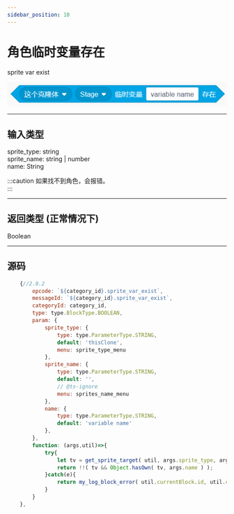 ```yaml
---
sidebar_position: 10
---
```

# 角色临时变量存在

sprite var exist

![img](img\sprite_var_exist\image.png)  


***
## 输入类型
sprite_type: string  
sprite_name: string | number  
name: String  

:::caution
如果找不到角色，会报错。  
:::


***
## 返回类型 (正常情况下)
Boolean


***
## 源码
```js title="/categorys/temp_var.js"
    {//2.0.2
        opcode: `${category_id}.sprite_var_exist`,
        messageId: `${category_id}.sprite_var_exist`,
        categoryId: category_id,
        type: type.BlockType.BOOLEAN,
        param: {
            sprite_type: {
                type: type.ParameterType.STRING,
                default: 'thisClone',
                menu: sprite_type_menu
            },
            sprite_name: {
                type: type.ParameterType.STRING,
                default: '',
                // @ts-ignore
                menu: sprites_name_menu
            },
            name: {
                type: type.ParameterType.STRING,
                default: 'variable name'
            },
        },
        function: (args,util)=>{
            try{
                let tv = get_sprite_target( util, args.sprite_type, args.sprite_name ).bddjr_toolbox_v2_temp_var;
                return !!( tv && Object.hasOwn( tv, args.name ) );
            }catch(e){
                return my_log_block_error( util.currentBlock.id, util.currentBlock.opcode, e )
            }
        }
    },
```

